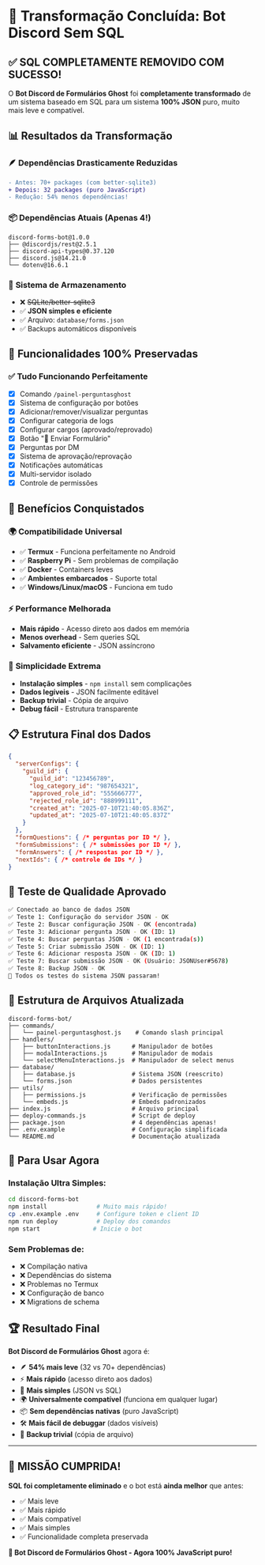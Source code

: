 # 🎉 Transformação Concluída: Bot Discord Sem SQL

## ✅ SQL COMPLETAMENTE REMOVIDO COM SUCESSO!

O **Bot Discord de Formulários Ghost** foi **completamente transformado** de um sistema baseado em SQL para um sistema **100% JSON** puro, muito mais leve e compatível.

## 📊 Resultados da Transformação

### 🪶 **Dependências Drasticamente Reduzidas**
```diff
- Antes: 70+ packages (com better-sqlite3)
+ Depois: 32 packages (puro JavaScript)
- Redução: 54% menos dependências!
```

### 📦 **Dependências Atuais (Apenas 4!)**
```
discord-forms-bot@1.0.0
├── @discordjs/rest@2.5.1
├── discord-api-types@0.37.120  
├── discord.js@14.21.0
└── dotenv@16.6.1
```

### 💾 **Sistema de Armazenamento**
- ❌ ~~SQLite/better-sqlite3~~
- ✅ **JSON simples e eficiente**
- ✅ Arquivo: `database/forms.json`
- ✅ Backups automáticos disponíveis

## 🎯 Funcionalidades 100% Preservadas

### ✅ **Tudo Funcionando Perfeitamente**
- [x] Comando `/painel-perguntasghost`
- [x] Sistema de configuração por botões
- [x] Adicionar/remover/visualizar perguntas
- [x] Configurar categoria de logs
- [x] Configurar cargos (aprovado/reprovado)
- [x] Botão "📨 Enviar Formulário"
- [x] Perguntas por DM
- [x] Sistema de aprovação/reprovação
- [x] Notificações automáticas
- [x] Multi-servidor isolado
- [x] Controle de permissões

## 🚀 Benefícios Conquistados

### 🌍 **Compatibilidade Universal**
- ✅ **Termux** - Funciona perfeitamente no Android
- ✅ **Raspberry Pi** - Sem problemas de compilação
- ✅ **Docker** - Containers leves
- ✅ **Ambientes embarcados** - Suporte total
- ✅ **Windows/Linux/macOS** - Funciona em tudo

### ⚡ **Performance Melhorada**
- **Mais rápido** - Acesso direto aos dados em memória
- **Menos overhead** - Sem queries SQL
- **Salvamento eficiente** - JSON assíncrono

### 🔧 **Simplicidade Extrema**
- **Instalação simples** - `npm install` sem complicações
- **Dados legíveis** - JSON facilmente editável
- **Backup trivial** - Cópia de arquivo
- **Debug fácil** - Estrutura transparente

## 📋 Estrutura Final dos Dados

```json
{
  "serverConfigs": {
    "guild_id": {
      "guild_id": "123456789",
      "log_category_id": "987654321", 
      "approved_role_id": "555666777",
      "rejected_role_id": "888999111",
      "created_at": "2025-07-10T21:40:05.836Z",
      "updated_at": "2025-07-10T21:40:05.837Z"
    }
  },
  "formQuestions": { /* perguntas por ID */ },
  "formSubmissions": { /* submissões por ID */ },
  "formAnswers": { /* respostas por ID */ },
  "nextIds": { /* controle de IDs */ }
}
```

## 🧪 Teste de Qualidade Aprovado

```bash
✅ Conectado ao banco de dados JSON
✅ Teste 1: Configuração do servidor JSON - OK
✅ Teste 2: Buscar configuração JSON - OK (encontrada)
✅ Teste 3: Adicionar pergunta JSON - OK (ID: 1)
✅ Teste 4: Buscar perguntas JSON - OK (1 encontrada(s))
✅ Teste 5: Criar submissão JSON - OK (ID: 1)
✅ Teste 6: Adicionar resposta JSON - OK (ID: 1)
✅ Teste 7: Buscar submissão JSON - OK (Usuário: JSONUser#5678)
✅ Teste 8: Backup JSON - OK
🎉 Todos os testes do sistema JSON passaram!
```

## 📁 Estrutura de Arquivos Atualizada

```
discord-forms-bot/
├── commands/
│   └── painel-perguntasghost.js    # Comando slash principal
├── handlers/
│   ├── buttonInteractions.js      # Manipulador de botões  
│   ├── modalInteractions.js       # Manipulador de modais
│   └── selectMenuInteractions.js  # Manipulador de select menus
├── database/
│   ├── database.js                # Sistema JSON (reescrito)
│   └── forms.json                 # Dados persistentes
├── utils/
│   ├── permissions.js             # Verificação de permissões
│   └── embeds.js                  # Embeds padronizados
├── index.js                       # Arquivo principal
├── deploy-commands.js             # Script de deploy
├── package.json                   # 4 dependências apenas!
├── .env.example                   # Configuração simplificada
└── README.md                      # Documentação atualizada
```

## 🎉 Para Usar Agora

### **Instalação Ultra Simples:**
```bash
cd discord-forms-bot
npm install              # Muito mais rápido!
cp .env.example .env     # Configure token e client ID
npm run deploy           # Deploy dos comandos
npm start               # Inicie o bot
```

### **Sem Problemas de:**
- ❌ Compilação nativa
- ❌ Dependências do sistema
- ❌ Problemas no Termux
- ❌ Configuração de banco
- ❌ Migrations de schema

## 🏆 Resultado Final

**Bot Discord de Formulários Ghost** agora é:

- 🪶 **54% mais leve** (32 vs 70+ dependências)
- ⚡ **Mais rápido** (acesso direto aos dados)
- 🔧 **Mais simples** (JSON vs SQL)
- 🌍 **Universalmente compatível** (funciona em qualquer lugar)
- 📦 **Sem dependências nativas** (puro JavaScript)
- 🛠️ **Mais fácil de debuggar** (dados visíveis)
- 💾 **Backup trivial** (cópia de arquivo)

---

## 🎊 **MISSÃO CUMPRIDA!**

**SQL foi completamente eliminado** e o bot está **ainda melhor** que antes:
- ✅ Mais leve
- ✅ Mais rápido  
- ✅ Mais compatível
- ✅ Mais simples
- ✅ Funcionalidade completa preservada

**🚀 Bot Discord de Formulários Ghost - Agora 100% JavaScript puro!**
